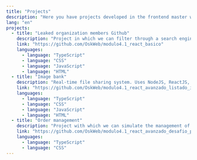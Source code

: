 ```yaml
---
title: "Projects"
description: "Here you have projects developed in the frontend master with the Lemoncode team"
lang: "en"
projects:
  - title: "Leaked organization members Github"
    description: "Project in which we can filter through a search engine the different members of an organization through Github and as an extra also through the characters of the series 'Rick and Morty'"
    link: "https://github.com/OskWeb/modulo4.1_react_basico"
    languages:
      - language: "TypeScript"
      - language: "CSS"
      - language: "JavaScript"
      - language: "HTML"
  - title: "Image bank"
    description: "Real-time file sharing system. Uses NodeJS, ReactJS, SocketIO, MongoDB, Chai and WebdriverIO for testing."
    link: "https://github.com/OskWeb/modulo4.1_react_avanzado_listado_imagenes"
    languages:
      - language: "TypeScript"
      - language: "CSS"
      - language: "JavaScript"
      - language: "HTML"
  - title: "Order management"
    description: "Project with which we can simulate the management of orders for a supplier. From creation, listing, shipping, etc."
    link: "https://github.com/OskWeb/modulo4.1_react_avanzado_desafio_pedidos"
    languages:
      - language: "TypeScript"
      - language: "CSS"
---
```

